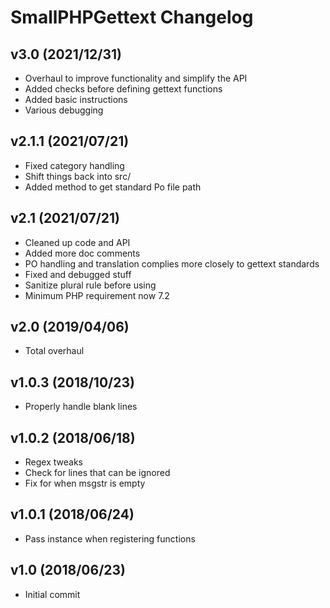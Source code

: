 # SmallPHPGettext Changelog
## v3.0 (2021/12/31)
- Overhaul to improve functionality and simplify the API
- Added checks before defining gettext functions
- Added basic instructions
- Various debugging

## v2.1.1 (2021/07/21)
- Fixed category handling
- Shift things back into src/
- Added method to get standard Po file path

## v2.1 (2021/07/21)
- Cleaned up code and API
- Added more doc comments
- PO handling and translation complies more closely to gettext standards
- Fixed and debugged stuff
- Sanitize plural rule before using
- Minimum PHP requirement now 7.2

## v2.0 (2019/04/06)
- Total overhaul

## v1.0.3 (2018/10/23)
- Properly handle blank lines

## v1.0.2 (2018/06/18)
- Regex tweaks
- Check for lines that can be ignored
- Fix for when msgstr is empty

## v1.0.1 (2018/06/24)
- Pass instance when registering functions

## v1.0 (2018/06/23)
- Initial commit